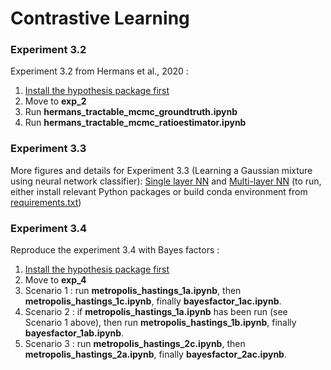 # Contrastive Learning


### Experiment 3.2

Experiment 3.2 from Hermans et al., 2020 :
1) [Install the hypothesis package first](https://github.com/montefiore-ai/hypothesis/)
2) Move to **exp_2**
3) Run **hermans_tractable_mcmc_groundtruth.ipynb**
4) Run **hermans_tractable_mcmc_ratioestimator.ipynb**

### Experiment 3.3

More figures and details for Experiment 3.3 (Learning a Gaussian mixture using neural network classifier): [Single layer NN](https://github.com/mkomod/statml-bayes/blob/master/exp_3/nn_classification.ipynb) and [Multi-layer NN](https://github.com/mkomod/statml-bayes/blob/master/exp_3/nn_classification_bigger_nn.ipynb)
(to run, either install relevant Python packages or build conda environment from [requirements.txt](https://github.com/mkomod/statml-bayes/blob/master/exp_3/requirements.txt))


### Experiment 3.4

Reproduce the experiment 3.4 with Bayes factors :
1) [Install the hypothesis package first](https://github.com/montefiore-ai/hypothesis/)
2) Move to **exp_4**
3) Scenario 1 : run **metropolis_hastings_1a.ipynb**, then **metropolis_hastings_1c.ipynb**, finally **bayesfactor_1ac.ipynb**.
4) Scenario 2 : if **metropolis_hastings_1a.ipynb** has been run (see Scenario 1 above), then run **metropolis_hastings_1b.ipynb**, finally **bayesfactor_1ab.ipynb**.
5) Scenario 3 : run **metropolis_hastings_2c.ipynb**, then **metropolis_hastings_2a.ipynb**, finally **bayesfactor_2ac.ipynb**.

